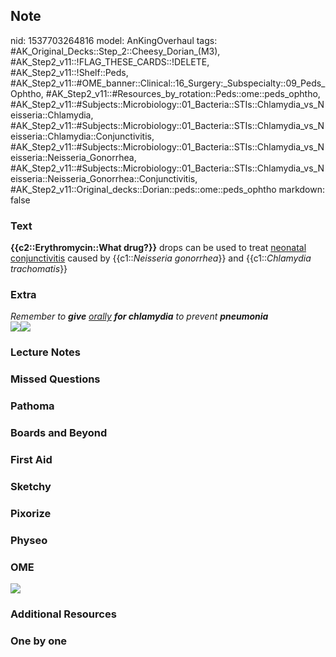 ## Note
nid: 1537703264816
model: AnKingOverhaul
tags: #AK_Original_Decks::Step_2::Cheesy_Dorian_(M3), #AK_Step2_v11::!FLAG_THESE_CARDS::!DELETE, #AK_Step2_v11::!Shelf::Peds, #AK_Step2_v11::#OME_banner::Clinical::16_Surgery:_Subspecialty::09_Peds_Ophtho, #AK_Step2_v11::#Resources_by_rotation::Peds::ome::peds_ophtho, #AK_Step2_v11::#Subjects::Microbiology::01_Bacteria::STIs::Chlamydia_vs_Neisseria::Chlamydia, #AK_Step2_v11::#Subjects::Microbiology::01_Bacteria::STIs::Chlamydia_vs_Neisseria::Chlamydia::Conjunctivitis, #AK_Step2_v11::#Subjects::Microbiology::01_Bacteria::STIs::Chlamydia_vs_Neisseria::Neisseria_Gonorrhea, #AK_Step2_v11::#Subjects::Microbiology::01_Bacteria::STIs::Chlamydia_vs_Neisseria::Neisseria_Gonorrhea::Conjunctivitis, #AK_Step2_v11::Original_decks::Dorian::peds::ome::peds_ophtho
markdown: false

### Text
<b>{{c2::Erythromycin::What drug?}}</b> drops can be used to treat
<u>neonatal conjunctivitis</u> caused by {{c1::<i>Neisseria
gonorrhea</i>}} and {{c1::<i>Chlamydia trachomatis</i>}}

### Extra
<div>
  <i>Remember to <b>give</b> <u style="">orally</u> <b>for
  chlamydia</b> to prevent <b>pneumonia</b></i>
</div><img src="paste-11162620002307_1475688242543.jpg"><img src=
"paste-4080919010869249.jpg">

### Lecture Notes


### Missed Questions


### Pathoma


### Boards and Beyond


### First Aid


### Sketchy


### Pixorize


### Physeo


### OME
<div class="ome-widget">
  <a href=
  "https://onlinemeded.org/spa/surgery-subspecialty/peds-ophtho/acquire?ref=anki">
  <img src="_OME_AnkiFlashcards_Lesson_4.png"></a>
</div>

### Additional Resources


### One by one

